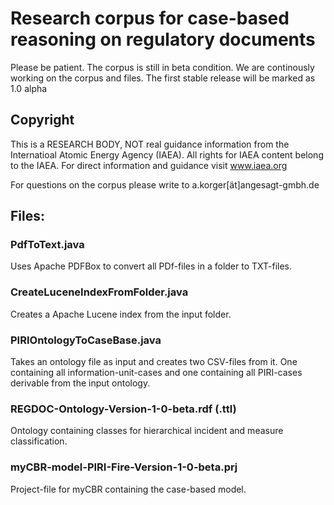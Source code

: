 # Research corpus for case-based reasoning on regulatory documents

Please be patient. The corpus is still in beta condition. We are continously working on the corpus and files. The first stable release will be marked as 1.0 alpha

## Copyright

This is a RESEARCH BODY, NOT real guidance information from the Internatioal Atomic Energy Agency (IAEA). All rights for IAEA content belong to the IAEA. For direct information and guidance visit www.iaea.org 

For questions on the corpus please write to a.korger[ät]angesagt-gmbh.de

## Files:

### PdfToText.java

Uses Apache PDFBox to convert all PDf-files in a folder to TXT-files.

### CreateLuceneIndexFromFolder.java

Creates a Apache Lucene index from the input folder.
  
### PIRIOntologyToCaseBase.java

Takes an ontology file as input and creates two CSV-files from it. One containing all information-unit-cases and one containing all PIRI-cases derivable from the input ontology.

### REGDOC-Ontology-Version-1-0-beta.rdf (.ttl)

Ontology containing classes for hierarchical incident and measure classification.

### myCBR-model-PIRI-Fire-Version-1-0-beta.prj

Project-file for myCBR containing the case-based model.
